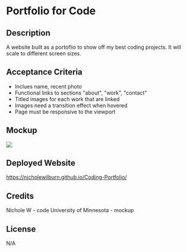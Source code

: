 # Portfolio for Code

## Description

A website built as a portoflio to show off my best coding projects. It will scale to different screen sizes.

## Acceptance Criteria

* Inclues name, recent photo
* Functional links to sections "about", "work", "contact"
* Titled images for each work that are linked
* Images need a transition effect when hovered
* Page must be responsive to the viewport

## Mockup

<img src="Assets\02-advanced-css-homework-demo.gif">

## Deployed Website

https://nicholewilburn.github.io/Coding-Portfolio/

## Credits

Nichole W - code
University of Minnesota - mockup

## License

N/A